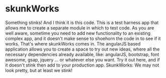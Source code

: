 # skunkWorks
Something stinks!  And I think it is this code.
This is a test harness app that allows me to create a separate module in which to test code.  As you are well aware, sometime you need to add new functionality to an existing complex app, and it doesn't make sense to shoehorn the code in to see if it works.  That's where skunkWorks comes in.  The angularJS based application allows you to create a space to try out new ideas, where all the necessary dependencies already available, like: angularJS, bootstrap, font awesome, gsap, jquery ... or whatever else you want.  Try it out here, and if it doesn't stink then add to your production app.  SkunkWorks: We may not look pretty, but at least we stink!

